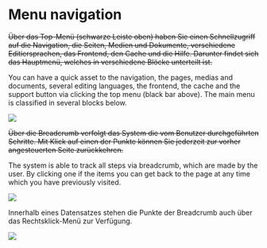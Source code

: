 # Menu navigation

~~Über das Top-Menü (schwarze Leiste oben) haben Sie einen Schnellzugriff auf die Navigation, die Seiten, Medien und Dokumente, verschiedene Editiersprachen, das Frontend, den Cache und die Hilfe. Darunter findet sich das Hauptmenü, welches in verschiedene Blöcke unterteilt ist.~~

You can have a quick asset to the navigation, the pages, medias and documents, several editing languages, the frontend, the cache and the support button via clicking the top menu (black bar above). The main menu is classified in several blocks below.

![](bild6.png)

~~Über die Breadcrumb verfolgt das System die vom Benutzer durchgeführten Schritte. Mit Klick auf einen der Punkte können Sie jederzeit zur vorher angesteuerten Seite zurückkehren.~~

The system is able to track all steps via breadcrumb, which are made by the user. By clicking one if the items you can get back to the page at any time which you have previously visited.

![](bild7.png)

Innerhalb eines Datensatzes stehen die Punkte der Breadcrumb auch über das Rechtsklick-Menü zur Verfügung. 

![](bild8.png)